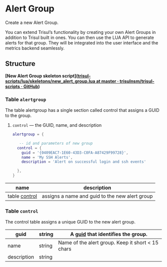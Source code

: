 # Alert Group

Create a new Alert Group.

You can extend Trisul’s functionality by creating your own Alert Groups in addition to Trisul built in ones. You can then use the LUA API to generate alerts for that group. They will be integrated into the user interface and the metrics backend seamlessly.

## Structure

**[New Alert Group skeleton script]([trisul-scripts/lua/skeletons/new_alert_group.lua at master · trisulnsm/trisul-scripts · GitHub](https://github.com/trisulnsm/trisul-scripts/blob/master/lua/skeletons/new_alert_group.lua))**

### Table `alertgroup`

The table alertgroup has a single section called control that assigns a GUID to the group.

1. `control` — the GUID, name, and description
   
   ```lua
   alertgroup = {
   
      -- id and parameters of new group
     control = {
       guid = '{0409EAC7-1E60-43D3-C0FA-A87429F99728}',
       name = 'My SSH Alerts',
       description = 'Alert on successful login and ssh events'
   
     },
   }
   ```

| name                                                                    | description                                    |
| ----------------------------------------------------------------------- | ---------------------------------------------- |
| table [control](/docs/lua/alert_group#table-control ) | assigns a name and guid to the new alert group |

### Table `control`

The control table assigns a unique GUID to the new alert group.

| guid        | string | A [guid](/docs/ref/guid) that identifies the group. |
| ----------- | ------ | --------------------------------------------------- |
| name        | string | Name of the alert group. Keep it short < 15 chars   |
| description | string |                                                     |

